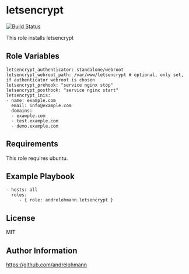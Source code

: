 letsencrypt
===========

[![Build Status](https://travis-ci.org/andrelohmann/ansible-role-letsencrypt.svg?branch=master)](https://travis-ci.org/andrelohmann/ansible-role-letsencrypt)

This role installs letsencrypt

Role Variables
--------------

    letsencrypt_authenticator: standalone/webroot
    letsencrypt_webroot_path: /var/www/letsencrypt # optional, only set, if authenticator webroot is chosen
    letsencrypt_prehook: "service nginx stop"
    letsencrypt_posthook: "service nginx start"
    letsencrypt_inis:
    - name: example.com
      email: info@example.com
      domains:
      - example.com
      - test.example.com
      - demo.example.com

Requirements
------------

This role requires ubuntu.

Example Playbook
----------------

    - hosts: all
      roles:
         - { role: andrelohmann.letsencrypt }

License
-------

MIT

Author Information
------------------

https://github.com/andrelohmann
